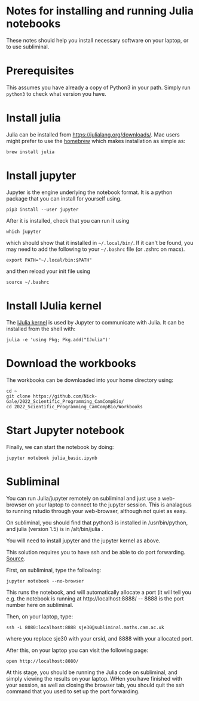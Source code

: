# Notes for installing and running Julia notebooks

These notes should help you install necessary software on your laptop,
or to use subliminal.


# Prerequisites

This assumes you have already a copy of Python3 in your path.  Simply
run `python3` to check what version you have.


# Install julia

Julia can be installed from <https://julialang.org/downloads/>.  Mac
users might prefer to use the [homebrew](https://brew.sh) which makes
installation as simple as:

```
brew install julia
```

# Install jupyter


Jupyter is the engine underlying the notebook format.  It is a python
package that you can install for yourself using.

```
pip3 install --user jupyter
```

After it is installed, check that you can run it using
```
which jupyter
```
which should show that it installed in `~/.local/bin/`.  If it can't
be found, you may need to add the following to your 
`~/.bashrc` file (or .zshrc on macs).

```
export PATH="~/.local/bin:$PATH"
```

and then reload your init file using
```
source ~/.bashrc
```


# Install IJulia kernel

The [IJulia kernel](https://github.com/JuliaLang/IJulia.jl) is used by
Jupyter to communicate with Julia.  It can be installed from the shell
with:

```
julia -e 'using Pkg; Pkg.add("IJulia")'
```


# Download the workbooks

The workbooks can be downloaded into your home directory using:

```
cd ~
git clone https://github.com/Nick-Gale/2022_Scientific_Programming_CamCompBio/
cd 2022_Scientific_Programming_CamCompBio/Workbooks
```

# Start Jupyter notebook

Finally, we can start the notebook by doing:

```
jupyter notebook julia_basic.ipynb
```

# Subliminal

You can run Julia/jupyter remotely on subliminal and just use a web-browser
on your laptop to connect to the jupyter session.  This is analagous
to running rstudio through your web-browser, although not quiet as easy.

On subliminal, you should find that python3 is installed in
/usr/bin/python, and julia (version 1.5) is in /alt/bin/julia .

You will need to install jupyter and the jupyter kernel as above.

This solution requires you to have ssh and be able to do port
forwarding.
[Source](https://docs.anaconda.com/anaconda/user-guide/tasks/remote-jupyter-notebook/).


First, on subliminal, type the following:

```
jupyter notebook --no-browser
```

This runs the notebook, and will automatically allocate a port (it
will tell you e.g. the notebook is running at http://localhost:8888/
-- 8888 is the port number here on subliminal.



Then, on your laptop, type:
```
ssh -L 8080:localhost:8888 sje30@subliminal.maths.cam.ac.uk
```

where you replace sje30 with your crsid, and 8888 with your allocated
port.

After this, on your laptop you can visit the following page:

```
open http://localhost:8080/
```

At this stage, you should be running the Julia code on subliminal, and
simply viewing the results on your laptop.  WHen you have finished
with your session, as well as closing the browser tab, you should
quit the ssh command that you used to set up the port forwarding.
